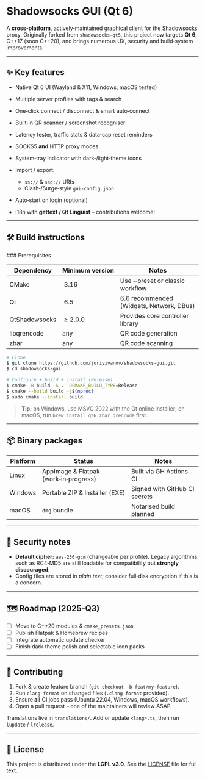 # Shadowsocks GUI (Qt 6)

A **cross‑platform**, actively‑maintained graphical client for the [Shadowsocks](https://shadowsocks.org) proxy.
Originally forked from `shadowsocks-qt5`, this project now targets **Qt 6**, C++17 (soon C++20), and brings numerous UX, security and build‑system improvements.

---

## ✨ Key features

* Native Qt 6 UI (Wayland & X11, Windows, macOS tested)
* Multiple server profiles with tags & search
* One‑click connect / disconnect & smart auto‑connect 
* Built‑in QR scanner / screenshot recogniser
* Latency tester, traffic stats & data‑cap reset reminders
* SOCKS5 **and** HTTP proxy modes
* System‑tray indicator with dark‑/light‑theme icons
* Import / export:

  * `ss://` & `ssd://` URIs
  * Clash‑/Surge‑style `gui-config.json`
* Auto‑start on login (optional)
* i18n with **gettext / Qt Linguist** – contributions welcome!

---

## 🛠️ Build instructions

\### Prerequisites

| Dependency    | Minimum version | Notes                                    |
| ------------- | --------------- | ---------------------------------------- |
| CMake         |  3.16           | Use ‑‑preset or classic workflow         |
| Qt            |  6.5            | 6.6 recommended (Widgets, Network, DBus) |
| QtShadowsocks |  ≥ 2.0.0        | Provides core controller library         |
| libqrencode   | any             | QR code generation                       |
| zbar          | any             | QR code scanning                         |

```bash
# Clone
$ git clone https://github.com/juriyivanov/shadowsocks-gui.git
$ cd shadowsocks-gui

# Configure + build + install (Release)
$ cmake -B build -S . -DCMAKE_BUILD_TYPE=Release
$ cmake --build build -j$(nproc)
$ sudo cmake --install build
```

> **Tip:** on Windows, use MSVC 2022 with the Qt online installer; on macOS, run `brew install qt6 zbar qrencode` first.

---

## 📦 Binary packages

| Platform | Status                                | Notes                         |
| -------- | ------------------------------------- | ----------------------------- |
| Linux    | AppImage & Flatpak (work‑in‑progress) | Built via GH Actions CI       |
| Windows  | Portable ZIP & Installer (EXE)        | Signed with GitHub CI secrets |
| macOS    | `dmg` bundle                          | Notarised build planned       |

---

## 🔐 Security notes

* **Default cipher:** `aes-256-gcm` (changeable per profile).
  Legacy algorithms such as RC4‑MD5 are still loadable for compatibility but **strongly discouraged**.
* Config files are stored in *plain text*; consider full‑disk encryption if this is a concern.

---

## 🗺️ Roadmap (2025‑Q3)

* [ ] Move to C++20 modules & `cmake_presets.json`
* [ ] Publish Flatpak & Homebrew recipes
* [ ] Integrate automatic update checker
* [ ] Finish dark‑theme polish and selectable icon packs

---

## 🤝 Contributing

1. Fork & create feature branch (`git checkout -b feat/my‑feature`).
2. Run `clang-format` on changed files (`.clang-format` provided).
3. Ensure **all** CI jobs pass (Ubuntu 22.04, Windows, macOS workflows).
4. Open a pull request – one of the maintainers will review ASAP.

Translations live in `translations/`.
Add or update `<lang>.ts`, then run `lupdate` / `lrelease`.

---

## 📝 License

This project is distributed under the **LGPL v3.0**.
See the [LICENSE](LICENSE) file for full text.
